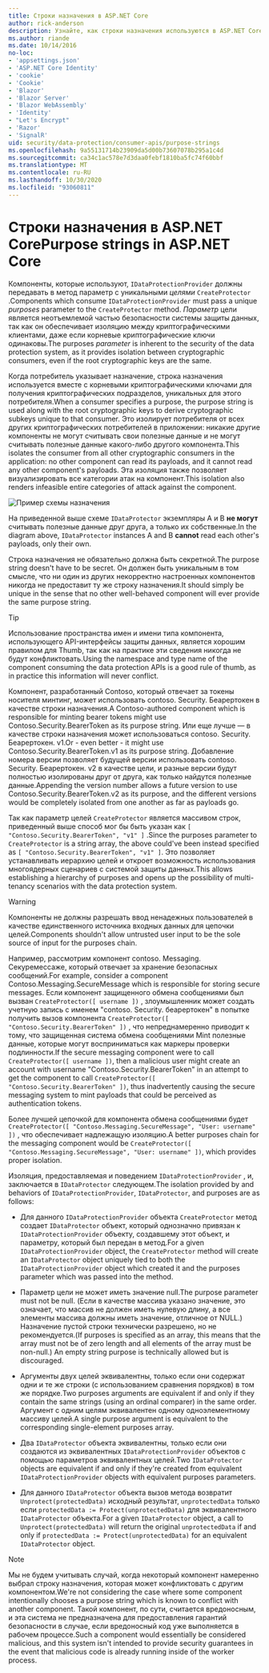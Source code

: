 ```yaml
---
title: Строки назначения в ASP.NET Core
author: rick-anderson
description: Узнайте, как строки назначения используются в ASP.NET Core интерфейсах API защиты данных.
ms.author: riande
ms.date: 10/14/2016
no-loc:
- 'appsettings.json'
- 'ASP.NET Core Identity'
- 'cookie'
- 'Cookie'
- 'Blazor'
- 'Blazor Server'
- 'Blazor WebAssembly'
- 'Identity'
- "Let's Encrypt"
- 'Razor'
- 'SignalR'
uid: security/data-protection/consumer-apis/purpose-strings
ms.openlocfilehash: 9a55131714b23909da5d00b73607078b295a1c4d
ms.sourcegitcommit: ca34c1ac578e7d3daa0febf1810ba5fc74f60bbf
ms.translationtype: MT
ms.contentlocale: ru-RU
ms.lasthandoff: 10/30/2020
ms.locfileid: "93060811"
---
```

# <a name="purpose-strings-in-aspnet-core"></a><span data-ttu-id="ae494-103">Строки назначения в ASP.NET Core</span><span class="sxs-lookup"><span data-stu-id="ae494-103">Purpose strings in ASP.NET Core</span></span>

<a name="data-protection-consumer-apis-purposes"></a>

<span data-ttu-id="ae494-104">Компоненты, которые используют, `IDataProtectionProvider` должны передавать в метод параметр с уникальными *целями* `CreateProtector` .</span><span class="sxs-lookup"><span data-stu-id="ae494-104">Components which consume `IDataProtectionProvider` must pass a unique *purposes* parameter to the `CreateProtector` method.</span></span> <span data-ttu-id="ae494-105">*Параметр* цели является неотъемлемой частью безопасности системы защиты данных, так как он обеспечивает изоляцию между криптографическими клиентами, даже если корневые криптографические ключи одинаковы.</span><span class="sxs-lookup"><span data-stu-id="ae494-105">The purposes *parameter* is inherent to the security of the data protection system, as it provides isolation between cryptographic consumers, even if the root cryptographic keys are the same.</span></span>

<span data-ttu-id="ae494-106">Когда потребитель указывает назначение, строка назначения используется вместе с корневыми криптографическими ключами для получения криптографических подразделов, уникальных для этого потребителя.</span><span class="sxs-lookup"><span data-stu-id="ae494-106">When a consumer specifies a purpose, the purpose string is used along with the root cryptographic keys to derive cryptographic subkeys unique to that consumer.</span></span> <span data-ttu-id="ae494-107">Это изолирует потребителя от всех других криптографических потребителей в приложении: никакие другие компоненты не могут считывать свои полезные данные и не могут считывать полезные данные какого-либо другого компонента.</span><span class="sxs-lookup"><span data-stu-id="ae494-107">This isolates the consumer from all other cryptographic consumers in the application: no other component can read its payloads, and it cannot read any other component's payloads.</span></span> <span data-ttu-id="ae494-108">Эта изоляция также позволяет визуализировать все категории атак на компонент.</span><span class="sxs-lookup"><span data-stu-id="ae494-108">This isolation also renders infeasible entire categories of attack against the component.</span></span>

![Пример схемы назначения](purpose-strings/_static/purposes.png)

<span data-ttu-id="ae494-110">На приведенной выше схеме `IDataProtector` экземпляры A и B **не могут** считывать полезные данные друг друга, а только их собственные.</span><span class="sxs-lookup"><span data-stu-id="ae494-110">In the diagram above, `IDataProtector` instances A and B **cannot** read each other's payloads, only their own.</span></span>

<span data-ttu-id="ae494-111">Строка назначения не обязательно должна быть секретной.</span><span class="sxs-lookup"><span data-stu-id="ae494-111">The purpose string doesn't have to be secret.</span></span> <span data-ttu-id="ae494-112">Он должен быть уникальным в том смысле, что ни один из других некорректно настроенных компонентов никогда не предоставит ту же строку назначения.</span><span class="sxs-lookup"><span data-stu-id="ae494-112">It should simply be unique in the sense that no other well-behaved component will ever provide the same purpose string.</span></span>

>[!TIP]
> <span data-ttu-id="ae494-113">Использование пространства имен и имени типа компонента, использующего API-интерфейсы защиты данных, является хорошим правилом для Thumb, так как на практике эти сведения никогда не будут конфликтовать.</span><span class="sxs-lookup"><span data-stu-id="ae494-113">Using the namespace and type name of the component consuming the data protection APIs is a good rule of thumb, as in practice this information will never conflict.</span></span>
>
><span data-ttu-id="ae494-114">Компонент, разработанный Contoso, который отвечает за токены носителя минтинг, может использовать contoso. Security. Беарертокен в качестве строки назначения.</span><span class="sxs-lookup"><span data-stu-id="ae494-114">A Contoso-authored component which is responsible for minting bearer tokens might use Contoso.Security.BearerToken as its purpose string.</span></span> <span data-ttu-id="ae494-115">Или еще лучше — в качестве строки назначения может использоваться contoso. Security. Беарертокен. v1.</span><span class="sxs-lookup"><span data-stu-id="ae494-115">Or - even better - it might use Contoso.Security.BearerToken.v1 as its purpose string.</span></span> <span data-ttu-id="ae494-116">Добавление номера версии позволяет будущей версии использовать contoso. Security. Беарертокен. v2 в качестве цели, и разные версии будут полностью изолированы друг от друга, как только найдутся полезные данные.</span><span class="sxs-lookup"><span data-stu-id="ae494-116">Appending the version number allows a future version to use Contoso.Security.BearerToken.v2 as its purpose, and the different versions would be completely isolated from one another as far as payloads go.</span></span>

<span data-ttu-id="ae494-117">Так как параметр целей `CreateProtector` является массивом строк, приведенный выше способ мог бы быть указан как `[ "Contoso.Security.BearerToken", "v1" ]` .</span><span class="sxs-lookup"><span data-stu-id="ae494-117">Since the purposes parameter to `CreateProtector` is a string array, the above could've been instead specified as `[ "Contoso.Security.BearerToken", "v1" ]`.</span></span> <span data-ttu-id="ae494-118">Это позволяет устанавливать иерархию целей и откроет возможность использования многоядерных сценариев с системой защиты данных.</span><span class="sxs-lookup"><span data-stu-id="ae494-118">This allows establishing a hierarchy of purposes and opens up the possibility of multi-tenancy scenarios with the data protection system.</span></span>

<a name="data-protection-contoso-purpose"></a>

>[!WARNING]
> <span data-ttu-id="ae494-119">Компоненты не должны разрешать ввод ненадежных пользователей в качестве единственного источника входных данных для цепочки целей.</span><span class="sxs-lookup"><span data-stu-id="ae494-119">Components shouldn't allow untrusted user input to be the sole source of input for the purposes chain.</span></span>
>
><span data-ttu-id="ae494-120">Например, рассмотрим компонент contoso. Messaging. Секуремессаже, который отвечает за хранение безопасных сообщений.</span><span class="sxs-lookup"><span data-stu-id="ae494-120">For example, consider a component Contoso.Messaging.SecureMessage which is responsible for storing secure messages.</span></span> <span data-ttu-id="ae494-121">Если компонент защищенного обмена сообщениями был вызван `CreateProtector([ username ])` , злоумышленник может создать учетную запись с именем "contoso. Security. беарертокен" в попытке получить вызов компонента `CreateProtector([ "Contoso.Security.BearerToken" ])` , что непреднамеренно приводит к тому, что защищенная система обмена сообщениями Mint полезные данные, которые могут восприниматься как маркеры проверки подлинности.</span><span class="sxs-lookup"><span data-stu-id="ae494-121">If the secure messaging component were to call `CreateProtector([ username ])`, then a malicious user might create an account with username "Contoso.Security.BearerToken" in an attempt to get the component to call `CreateProtector([ "Contoso.Security.BearerToken" ])`, thus inadvertently causing the secure messaging system to mint payloads that could be perceived as authentication tokens.</span></span>
>
><span data-ttu-id="ae494-122">Более лучшей цепочкой для компонента обмена сообщениями будет `CreateProtector([ "Contoso.Messaging.SecureMessage", "User: username" ])` , что обеспечивает надлежащую изоляцию.</span><span class="sxs-lookup"><span data-stu-id="ae494-122">A better purposes chain for the messaging component would be `CreateProtector([ "Contoso.Messaging.SecureMessage", "User: username" ])`, which provides proper isolation.</span></span>

<span data-ttu-id="ae494-123">Изоляция, предоставляемая и поведением `IDataProtectionProvider` , и, заключается в `IDataProtector` следующем.</span><span class="sxs-lookup"><span data-stu-id="ae494-123">The isolation provided by and behaviors of `IDataProtectionProvider`, `IDataProtector`, and purposes are as follows:</span></span>

* <span data-ttu-id="ae494-124">Для данного `IDataProtectionProvider` объекта `CreateProtector` метод создает `IDataProtector` объект, который однозначно привязан к `IDataProtectionProvider` объекту, создавшему этот объект, и параметру, который был передан в метод.</span><span class="sxs-lookup"><span data-stu-id="ae494-124">For a given `IDataProtectionProvider` object, the `CreateProtector` method will create an `IDataProtector` object uniquely tied to both the `IDataProtectionProvider` object which created it and the purposes parameter which was passed into the method.</span></span>

* <span data-ttu-id="ae494-125">Параметр цели не может иметь значение null.</span><span class="sxs-lookup"><span data-stu-id="ae494-125">The purpose parameter must not be null.</span></span> <span data-ttu-id="ae494-126">(Если в качестве массива указано значение, это означает, что массив не должен иметь нулевую длину, а все элементы массива должны иметь значение, отличное от NULL.) Назначение пустой строки технически разрешено, но не рекомендуется.</span><span class="sxs-lookup"><span data-stu-id="ae494-126">(If purposes is specified as an array, this means that the array must not be of zero length and all elements of the array must be non-null.) An empty string purpose is technically allowed but is discouraged.</span></span>

* <span data-ttu-id="ae494-127">Аргументы двух целей эквивалентны, только если они содержат одни и те же строки (с использованием сравнения порядков) в том же порядке.</span><span class="sxs-lookup"><span data-stu-id="ae494-127">Two purposes arguments are equivalent if and only if they contain the same strings (using an ordinal comparer) in the same order.</span></span> <span data-ttu-id="ae494-128">Аргумент с одним целям эквивалентен одному одноэлементному массиву целей.</span><span class="sxs-lookup"><span data-stu-id="ae494-128">A single purpose argument is equivalent to the corresponding single-element purposes array.</span></span>

* <span data-ttu-id="ae494-129">Два `IDataProtector` объекта эквивалентны, только если они создаются из эквивалентных `IDataProtectionProvider` объектов с помощью параметров эквивалентных целей.</span><span class="sxs-lookup"><span data-stu-id="ae494-129">Two `IDataProtector` objects are equivalent if and only if they're created from equivalent `IDataProtectionProvider` objects with equivalent purposes parameters.</span></span>

* <span data-ttu-id="ae494-130">Для данного `IDataProtector` объекта вызов метода возвратит `Unprotect(protectedData)` исходный результат, `unprotectedData` только если `protectedData := Protect(unprotectedData)` для эквивалентного `IDataProtector` объекта.</span><span class="sxs-lookup"><span data-stu-id="ae494-130">For a given `IDataProtector` object, a call to `Unprotect(protectedData)` will return the original `unprotectedData` if and only if `protectedData := Protect(unprotectedData)` for an equivalent `IDataProtector` object.</span></span>

> [!NOTE]
> <span data-ttu-id="ae494-131">Мы не будем учитывать случай, когда некоторый компонент намеренно выбрал строку назначения, которая может конфликтовать с другим компонентом.</span><span class="sxs-lookup"><span data-stu-id="ae494-131">We're not considering the case where some component intentionally chooses a purpose string which is known to conflict with another component.</span></span> <span data-ttu-id="ae494-132">Такой компонент, по сути, считается вредоносным, и эта система не предназначена для предоставления гарантий безопасности в случае, если вредоносный код уже выполняется в рабочем процессе.</span><span class="sxs-lookup"><span data-stu-id="ae494-132">Such a component would essentially be considered malicious, and this system isn't intended to provide security guarantees in the event that malicious code is already running inside of the worker process.</span></span>
